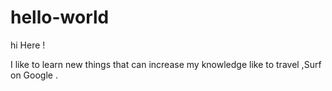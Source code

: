 # hello-world

hi Here ! 

I like to learn new things that can increase my knowledge 
like to travel ,Surf on Google .
